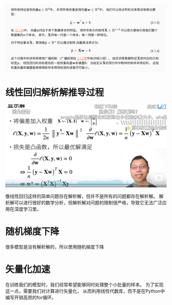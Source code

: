 ![alt text](image.png)

# 线性回归解析解推导过程
![alt text](image-1.png)

像线性回归这样的简单问题存在解析解，但并不是所有的问题都存在解析解。 解析解可以进行很好的数学分析，但解析解对问题的限制很严格，导致它无法广泛应用在深度学习里。

# 随机梯度下降

很多模型是没有解析解的，所以使用随机梯度下降

# 矢量化加速
在训练我们的模型时，我们经常希望能够同时处理整个小批量的样本。 为了实现这一点，需要我们对计算进行矢量化， 从而利用线性代数库，而不是在Python中编写开销高昂的for循环。